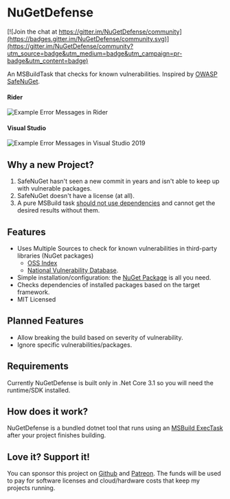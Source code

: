 # NuGetDefense

[![Join the chat at https://gitter.im/NuGetDefense/community](https://badges.gitter.im/NuGetDefense/community.svg)](https://gitter.im/NuGetDefense/community?utm_source=badge&utm_medium=badge&utm_campaign=pr-badge&utm_content=badge)

An MSBuildTask that checks for known vulnerabilities. Inspired by [OWASP SafeNuGet](https://github.com/OWASP/SafeNuGet).
#### Rider
![Example Error Messages in Rider](https://rawcdn.githack.com/digitalcoyote/NuGetDefense/c5e153a627cde0d194daf8500ffb8cab7020e903/ErrorMessages.png)
#### Visual Studio
![Example Error Messages in Visual Studio 2019](https://rawcdn.githack.com/digitalcoyote/NuGetDefense/16150e955e89e21d24c54bb4a03888e9a7b896e5/VSErrorMessages.png)

## Why a new Project?
  1. SafeNuGet hasn't seen a new commit in years  and isn't able to keep up with vulnerable packages.
  2. SafeNuGet doesn't have a license (at all).
  3. A pure MSBuild task [should not use dependencies](https://natemcmaster.com/blog/2017/11/11/msbuild-task-with-dependencies/) and cannot get the desired results without them.
  
## Features  
* Uses Multiple Sources to check for known vulnerabilities in third-party libraries (NuGet packages)
  * [OSS Index](https://ossindex.sonatype.org/)
  * [National Vulnerability Database](https://nvd.nist.gov/).
* Simple installation/configuration: the [NuGet Package](https://www.nuget.org/packages/NuGetDefense/) is all you need.
* Checks dependencies of installed packages based on the target framework.
* MIT Licensed


## Planned Features
* Allow breaking the build based on severity of vulnerability.
* Ignore specific vulnerabilities/packages.

## Requirements
  Currently NuGetDefense is built only in .Net Core 3.1 so you will need the runtime/SDK installed.

## How does it work?
  NuGetDefense is a bundled dotnet tool that runs using an [MSBuild ExecTask](https://docs.microsoft.com/en-us/visualstudio/msbuild/exec-task?view=vs-2019) after your project finishes building.

    
## Love it? Support it!
You can sponsor this project on [Github](https://github.com/sponsors/digitalcoyote) and [Patreon](https://www.patreon.com/codingcoyote). The funds will be used to pay for software licenses and cloud/hardware costs that keep my projects running.
